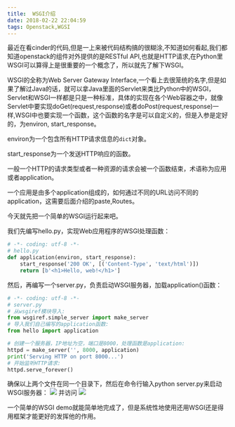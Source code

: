 ```yaml
---
title:  WSGI介绍
date: 2018-02-22 22:04:59
tags: Openstack,WGSI
---
```


最近在看cinder的代码,但是一上来被代码结构搞的很糊涂,不知道如何看起,我们都知道openstack的组件对外提供的是RESTful API,也就是HTTP请求,在Python里WSGI可以算得上是很重要的一个概念了，所以就先了解下WSGI。
<!--more-->

WSGI的全称为Web Server Gateway Interface,一个看上去很笼统的名字,但是如果了解过Java的话，就可以拿Java里面的Servlet来类比Python中的WSGI，Servlet和WSGI一样都是只是一种标准，具体的实现在各个Web容器之中，就像Servlet中要实现doGet(request,response)或者doPost(request,response)一样,WSGI中也要实现一个函数，这个函数的名字是可以自定义的，但是入参是定好的，为environ, start_response。

environ为一个包含所有HTTP请求信息的`dict`对象。

start_response为一个发送HTTP响应的函数。

一般一个HTTP的请求类型或者一种资源的请求会被一个函数结束，术语称为应用或者application。

一个应用是由多个application组成的，如何通过不同的URL访问不同的application，这需要后面介绍的paste,Routes。

今天就先把一个简单的WSGI运行起来吧。

我们先编写hello.py，实现Web应用程序的WSGI处理函数：
```python
# -*- coding: utf-8 -*-
# hello.py
def application(environ, start_response):
    start_response('200 OK', [('Content-Type', 'text/html')])
    return [b'<h1>Hello, web!</h1>']

```
然后，再编写一个server.py，负责启动WSGI服务器，加载application()函数：
```Python
# -*- coding: utf-8 -*-
# server.py
# 从wsgiref模块导入:
from wsgiref.simple_server import make_server
# 导入我们自己编写的application函数:
from hello import application

# 创建一个服务器，IP地址为空，端口是8000，处理函数是application:
httpd = make_server('', 8000, application)
print('Serving HTTP on port 8000...')
# 开始监听HTTP请求:
httpd.serve_forever()
```
确保以上两个文件在同一个目录下，然后在命令行输入python server.py来启动WSGI服务器：
![](http://image.qianlaofei.cn/18-2-22/51689383.jpg)
并访问
![](http://image.qianlaofei.cn/18-2-22/86191504.jpg)

一个简单的WSGI demo就能简单地完成了，但是系统性地使用还用WSGI还是得用框架才能更好的发挥他的作用。



